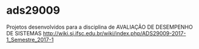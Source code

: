 # ads29009
Projetos desenvolvidos para a disciplina de AVALIAÇÃO DE DESEMPENHO DE SISTEMAS http://wiki.sj.ifsc.edu.br/wiki/index.php/ADS29009-2017-1_Semestre_2017-1
